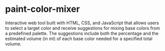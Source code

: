 # paint-color-mixer
Interactive web tool built with HTML, CSS, and JavaScript that allows users to select a target color and receive suggestions for mixing base colors from a predefined palette. The suggestions include both the percentage and the estimated volume (in ml) of each base color needed for a specified total volume.
